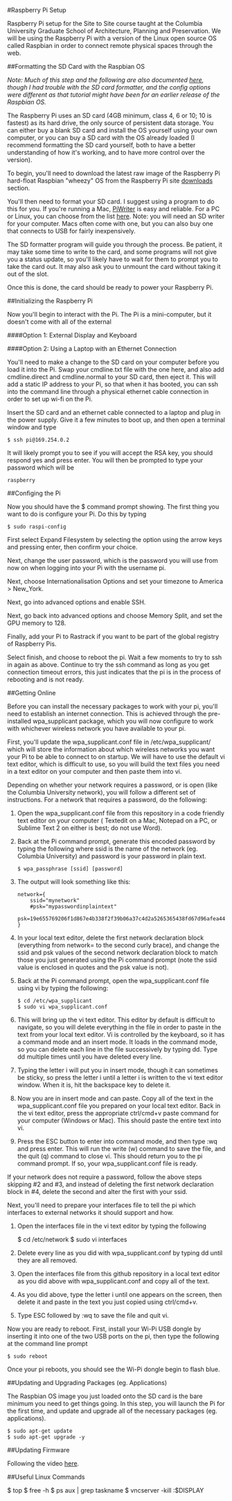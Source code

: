 #Raspberry Pi Setup

Raspberry Pi setup for the Site to Site course taught at the Columbia University Graduate School of Architecture, Planning and Preservation. We will be using the Raspberry Pi with a version of the Linux open source OS called Raspbian in order to connect remote physical spaces through the web.

##Formatting the SD Card with the Raspbian OS

_Note: Much of this step and the following are also documented [here](http://lifehacker.com/5976912/a-beginners-guide-to-diying-with-the-raspberry-pi), though I had trouble with the SD card formatter, and the config options were different as that tutorial might have been for an earlier release of the Raspbian OS._

The Raspberry Pi uses an SD card (4GB minimum, class 4, 6 or 10; 10 is fastest) as its hard drive, the only source of persistent data storage. You can either buy a blank SD card and install the OS yourself using your own computer, or you can buy a SD card with the OS already loaded (I recommend formatting the SD card yourself, both to have a better understanding of how it's working, and to have more control over the version).

To begin, you'll need to download the latest raw image of the Raspberry Pi hard-float Raspbian "wheezy" OS from the Raspberry Pi site [downloads](http://www.raspberrypi.org/downloads) section.

You'll then need to format your SD card. I suggest using a program to do this for you. If you're running a Mac, [PiWriter](http://sourceforge.net/projects/piwriter/) is easy and reliable. For a PC or Linux, you can choose from the list [here](http://elinux.org/RPi_Easy_SD_Card_Setup#Create_your_own). Note: you will need an SD writer for your computer. Macs often come with one, but you can also buy one that connects to USB for fairly inexpensively.

The SD formatter program will guide you through the process. Be patient, it may take some time to write to the card, and some programs will not give you a status update, so you'll likely have to wait for them to prompt you to take the card out. It may also ask you to unmount the card without taking it out of the slot.

Once this is done, the card should be ready to power your Raspberry Pi.

##Initializing the Raspberry Pi

Now you'll begin to interact with the Pi. The Pi is a mini-computer, but it doesn't come with all of the external 

####Option 1: External Display and Keyboard


####Option 2: Using a Laptop with an Ethernet Connection

You'll need to make a change to the SD card on your computer before you load it into the Pi. Swap your cmdline.txt file with the one here, and also add cmdline.direct and cmdline.normal to your SD card, then eject it. This will add a static IP address to your Pi, so that when it has booted, you can ssh into the command line through a physical ethernet cable connection in order to set up wi-fi on the Pi.

Insert the SD card and an ethernet cable connected to a laptop and plug in the power supply. Give it a few minutes to boot up, and then open a terminal window and type

	$ ssh pi@169.254.0.2

It will likely prompt you to see if you will accept the RSA key, you should respond yes and press enter. You will then be prompted to type your password which will be

	raspberry

##Configing the Pi

Now you should have the $ command prompt showing. The first thing you want to do is configure your Pi. Do this by typing

	$ sudo raspi-config

First select Expand Filesystem by selecting the option using the arrow keys and pressing enter, then confirm your choice. 

Next, change the user password, which is the password you will use from now on when logging into your Pi with the username pi.

Next, choose Internationalisation Options and set your timezone to America > New_York.

Next, go into advanced options and enable SSH.

Next, go back into advanced options and choose Memory Split, and set the GPU memory to 128.

Finally, add your Pi to Rastrack if you want to be part of the global registry of Raspberry Pis.

Select finish, and choose to reboot the pi. Wait a few moments to try to ssh in again as above. Continue to try the ssh command as long as you get connection timeout errors, this just indicates that the pi is in the process of rebooting and is not ready.


##Getting Online

Before you can install the necessary packages to work with your pi, you'll need to establish an internet connection. This is achieved through the pre-installed wpa_supplicant package, which you will now configure to work with whichever wireless network you have available to your pi.

First, you'll update the wpa_supplicant.conf file in /etc/wpa_supplicant/ which will store the information about which wireless networks you want your Pi to be able to connect to on startup. We will have to use the default vi text editor, which is difficult to use, so you will build the text files you need in a text editor on your computer and then paste them into vi.

Depending on whether your network requires a password, or is open (like the Columbia University network), you will follow a different set of instructions. For a network that requires a password, do the following:

1.	Open the wpa_supplicant.conf file from this repository in a code friendly text editor on your computer ( Textedit on a Mac, Notepad on a PC, or Sublime Text 2 on either is best; do not use Word).

2.	Back at the Pi command prompt, generate this encoded password by typing the following where ssid is the name of the network (eg. Columbia University) and password is your password in plain text.

		$ wpa_passphrase [ssid] [password]

3.	The output will look something like this:

		network={
			ssid="mynetwork"
			#psk="mypasswordinplaintext"
			psk=19e655769206f1d867e4b338f2f39b06a37c4d2a5265365438fd67d96afea44a
		}

4.	In your local text editor, delete the first network declaration block (everything from network= to the second curly brace), and change the ssid and psk values of the second network declaration block to match those you just generated using the Pi command prompt (note the ssid value is enclosed in quotes and the psk value is not).

5.	Back at the Pi command prompt, open the wpa_supplicant.conf file using vi by typing the following:

		$ cd /etc/wpa_supplicant
		$ sudo vi wpa_supplicant.conf

6.	This will bring up the vi text editor. This editor by default is difficult to navigate, so you will delete everything in the file in order to paste in the text from your local text editor. Vi is controlled by the keyboard, so it has a command mode and an insert mode. It loads in the command mode, so you can delete each line in the file successively by typing dd. Type dd multiple times until you have deleted every line.

7.	Typing the letter i will put you in insert mode, though it can sometimes be sticky, so press the letter i until a letter i is written to the vi text editor window. When it is, hit the backspace key to delete it.

8.	Now you are in insert mode and can paste. Copy all of the text in the wpa_supplicant.conf file you prepared on your local text editor. Back in the vi text editor, press the appropriate ctrl/cmd+v paste command for your computer (Windows or Mac). This should paste the entire text into vi.

9.	Press the ESC button to enter into command mode, and then type :wq and press enter. This will run the write (w) command to save the file, and the quit (q) command to close vi. This should return you to the pi command prompt. If so, your wpa_supplicant.conf file is ready.

If your network does not require a password, follow the above steps skipping #2 and #3, and instead of deleting the first network declaration block in #4, delete the second and alter the first with your ssid.

Next, you'll need to prepare your interfaces file to tell the pi which interfaces to external networks it should support and how.

1.	Open the interfaces file in the vi text editor by typing the following
	
	$ cd /etc/network
	$ sudo vi interfaces

2.	Delete every line as you did with wpa_supplicant.conf by typing dd until they are all removed.

3.	Open the interfaces file from this github repository in a local text editor as you did above with wpa_supplicant.conf and copy all of the text.

4.	As you did above, type the letter i until one appears on the screen, then delete it and paste in the text you just copied using ctrl/cmd+v.

5.	Type ESC followed by :wq to save the file and quit vi.

Now you are ready to reboot. First, install your Wi-Pi USB dongle by inserting it into one of the two USB ports on the pi, then type the following at the command line prompt

	$ sudo reboot

Once your pi reboots, you should see the Wi-Pi dongle begin to flash blue.

##Updating and Upgrading Packages (eg. Applications)

The Raspbian OS image you just loaded onto the SD card is the bare minimum you need to get things going. In this step, you will launch the Pi for the first time, and update and upgrade all of the necessary packages (eg. applications).

	$ sudo apt-get update
	$ sudo apt-get upgrade -y


##Updating Firmware

Following the video [here](https://www.youtube.com/watch?v=Vwrxep7oB24).

##Useful Linux Commands

$ top
$ free -h
$ ps aux | grep taskname
$ vncserver -kill :$DISPLAY
